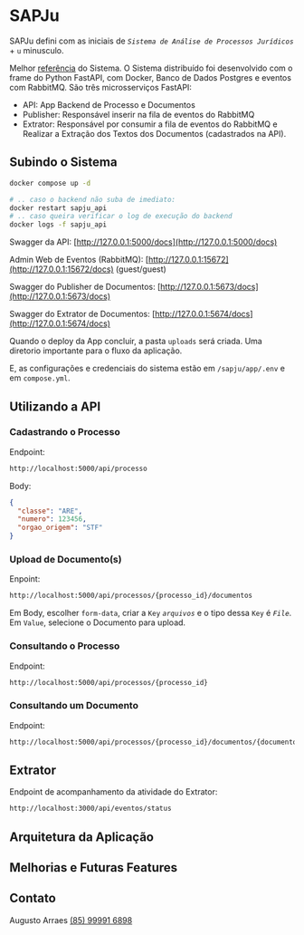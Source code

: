 # SAPJu

SAPJu defini com as iniciais de *`Sistema de Análise de Processos Jurídicos`* + `u` minusculo. 

Melhor [referência](desafio-python-developer.md) do Sistema. O Sistema distribuído foi desenvolvido com o frame do Python FastAPI, com Docker, Banco de Dados Postgres e eventos com RabbitMQ. São três microsserviços FastAPI:
- API: App Backend de Processo e Documentos
- Publisher: Responsável inserir na fila de eventos do RabbitMQ
- Extrator: Responsável por consumir a fila de eventos do RabbitMQ e Realizar a Extração dos Textos dos Documentos (cadastrados na API).


## Subindo o Sistema

```bash
docker compose up -d

# .. caso o backend não suba de imediato:
docker restart sapju_api
# .. caso queira verificar o log de execução do backend
docker logs -f sapju_api
```

Swagger da API: [http://127.0.0.1:5000/docs](http://127.0.0.1:5000/docs)

Admin Web de Eventos (RabbitMQ): [http://127.0.0.1:15672](http://127.0.0.1:15672/docs) (guest/guest)

Swagger do Publisher de Documentos: [http://127.0.0.1:5673/docs](http://127.0.0.1:5673/docs)

Swagger do Extrator de Documentos: [http://127.0.0.1:5674/docs](http://127.0.0.1:5674/docs)

Quando o deploy da App concluir, a pasta `uploads` será criada. Uma diretorio importante para o fluxo da aplicação.

E, as configurações e credenciais do sistema estão em `/sapju/app/.env` e em `compose.yml`.


## Utilizando a API

### Cadastrando o Processo
Endpoint: 
~~~bash
http://localhost:5000/api/processo
~~~
Body:
``` json
{
  "classe": "ARE",
  "numero": 123456,
  "orgao_origem": "STF"
}
```

### Upload de Documento(s)
Enpoint:
~~~bash
http://localhost:5000/api/processos/{processo_id}/documentos
~~~
Em Body, escolher `form-data`, criar a `Key` *`arquivos`* e o tipo dessa `Key` é *`File`*. Em `Value`, selecione o Documento para upload.

### Consultando o Processo
Endpoint: 
~~~bash
http://localhost:5000/api/processos/{processo_id}
~~~

### Consultando um Documento
Endpoint: 
~~~bash
http://localhost:5000/api/processos/{processo_id}/documentos/{documento_id}/status
~~~


## Extrator
Endpoint de acompanhamento da atividade do Extrator:
~~~bash
http://localhost:3000/api/eventos/status
~~~

## Arquitetura da Aplicação



## Melhorias e Futuras Features



## Contato

Augusto Arraes
[(85) 99991 6898](https://wa.me/5585999916898)